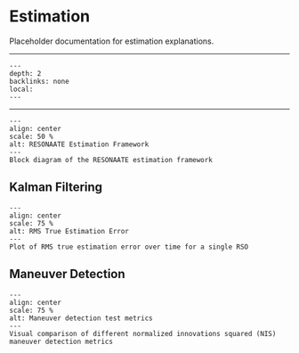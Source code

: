 # Estimation

Placeholder documentation for estimation explanations.

______________________________________________________________________

<!-- TOC formatted for sphinx -->

```{contents} Table of Contents
---
depth: 2
backlinks: none
local:
---
```

______________________________________________________________________

```{figure} ../\_static/estimation2.png
---
align: center
scale: 50 %
alt: RESONAATE Estimation Framework
---
Block diagram of the RESONAATE estimation framework
```

## Kalman Filtering

```{figure} ../\_static/est_error.png
---
align: center
scale: 75 %
alt: RMS True Estimation Error
---
Plot of RMS true estimation error over time for a single RSO
```

## Maneuver Detection

```{figure} ../\_static/nis.png
---
align: center
scale: 75 %
alt: Maneuver detection test metrics
---
Visual comparison of different normalized innovations squared (NIS) maneuver detection metrics
```
